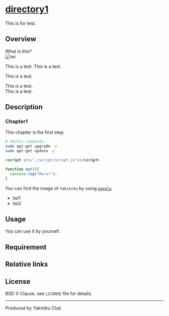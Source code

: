 # [directory1](https://www.google.co.jp/)
This is for test.

## Overview
What is this?  
![rei](https://user-images.githubusercontent.com/26182733/57117366-7495b100-6d96-11e9-8b9d-b44f80b95491.png)

This is a test.
This is a test.

This is a test.

This is a test.  
This is a test.


## Description
### Chapter1
This chapter is the first step.

```sh
# Ubuntu commands.
sudo apt-get upgrade -y
sudo apt-get update -y
```
```html
<script src="./script/script.js"></script>
```
```js
function eat(){
  console.log("More!");
}
```
You can find the image of `Yakiniku` by using [`google`](https://www.google.co.jp/).
- list1
- list2

## Usage
You can use it by yourself.

## Requirement

## Relative links


## License
BSD 3-Clause, see `LICENSE` file for details.

---
Produced by Yakiniku Club

